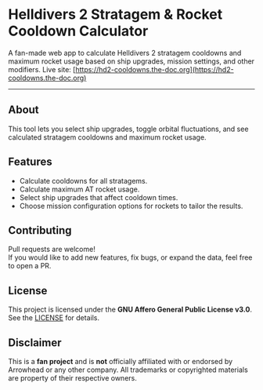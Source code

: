 # Helldivers 2 Stratagem & Rocket Cooldown Calculator

A fan-made web app to calculate Helldivers 2 stratagem cooldowns and maximum rocket usage based on ship upgrades, mission settings, and other modifiers.
Live site: [https://hd2-cooldowns.the-doc.org](https://hd2-cooldowns.the-doc.org)

---

## About

This tool lets you select ship upgrades, toggle orbital fluctuations, and see calculated stratagem cooldowns and maximum rocket usage.
## Features

- Calculate cooldowns for all stratagems.
- Calculate maximum AT rocket usage.
- Select ship upgrades that affect cooldown times.
- Choose mission configuration options for rockets to tailor the results.


## Contributing

Pull requests are welcome!  
If you would like to add new features, fix bugs, or expand the data, feel free to open a PR.

## License

This project is licensed under the **GNU Affero General Public License v3.0**.  
See the [LICENSE](./LICENSE) for details.

## Disclaimer

This is a **fan project** and is **not** officially affiliated with or endorsed by Arrowhead or any other company. All trademarks or copyrighted materials are property of their respective owners.
